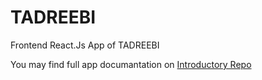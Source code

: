 # TADREEBI

Frontend React.Js App of TADREEBI

You may find full app documantation on [Introductory Repo](https://github.com/Tadreebi/app)
